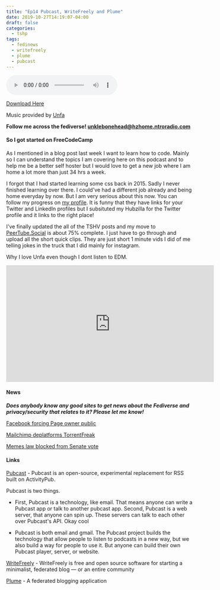 ```yaml
---
title: "Ep14 Pubcast, WriteFreely and Plume"
date: 2019-10-27T14:19:07-04:00
draft: false
categories:
  - tshp
tags:
  - fedinews
  - writefreely
  - plume
  - pubcast
---
```

<audio controls>
    <source src="https://archive.org/download/tshpep14/TSHP-Ep14.mp3">
    </audio>
    
[Download Here](https://archive.org/download/tshpep14/TSHP-Ep14.mp3)

Music provided by [Unfa](https://pateron.com/unfa)

**Follow me across the fediverse! unklebonehead@hzhome.ntroradio.com** 
#### So I got started on FreeCodeCamp
As I mentioned in a blog post last week I want to learn how to code. Mainly so I can understand the topics I am covering here on this podcast and to help me be a better self hoster but I would love to get a new job where I am home a lot more than just 34 hrs a week.

I forgot that I had started learning some css back in 2015. Sadly I never finished learning over there. I could've had a different job already and being home everyday by now. But I am very serious about this now. You can follow my progress on [my profile](https://www.freecodecamp.org/unklebonehead). It is funny that they have links for your Twitter and LinkedIn profiles but I subsituted my Hubzilla for the Twitter profile and it links to the right place!

I've finally updated the all of the TSHV posts and my move to [PeerTube.Social](https://peertube.social/accounts/unklebonehead/video-channels) is about 75% complete. I just have to go through and upload all the short quick clips. They are just short 1 minute vids I did of me telling jokes in the truck that I did mainly for instagram.

Why I love Unfa even though I dont listen to EDM.
<iframe width="560" height="315" src="https://www.youtube.com/embed/KYeTg4_k1Q0" frameborder="0" allow="accelerometer; autoplay; encrypted-media; gyroscope; picture-in-picture" allowfullscreen></iframe>

#### News
***Does anybody know any good sites to get news about the Fediverse and privacy/security that relates to it? Please let me know!***

[Facebook forcing Page owner public](https://reclaimthenet.org/facebook-page-owners-reveal-private-information/)

[Mailchimp deplatforms TorrentFreak](https://reclaimthenet.org/mailchimp-freedom-press/)

[Memes law blocked from Senate vote](https://reclaimthenet.org/anti-meme-bill-blocked/)

#### Links
[Pubcast](https://pubcast.pub/) - Pubcast is an open-source, experimental replacement for RSS built on ActivityPub.

Pubcast is two things.

- First, Pubcast is a technology, like email. That means anyone can write a Pubcast app or talk to another pubcast app. Second, Pubcast is a web server, that anyone can spin up. These servers can talk to each other over Pubcast's API. Okay cool

- Pubcast is both email and gmail. The Pubcast project builds the technology that allow people to listen to podcasts in a new way, but we also build a way for people to use it. But anyone can build their own Pubcast player, server, or website.

[WriteFreely](https://writefreely.org/) - WriteFreely is free and open source software for starting a minimalist, federated blog — or an entire community

[Plume](https://joinplu.me/) - A federated blogging application